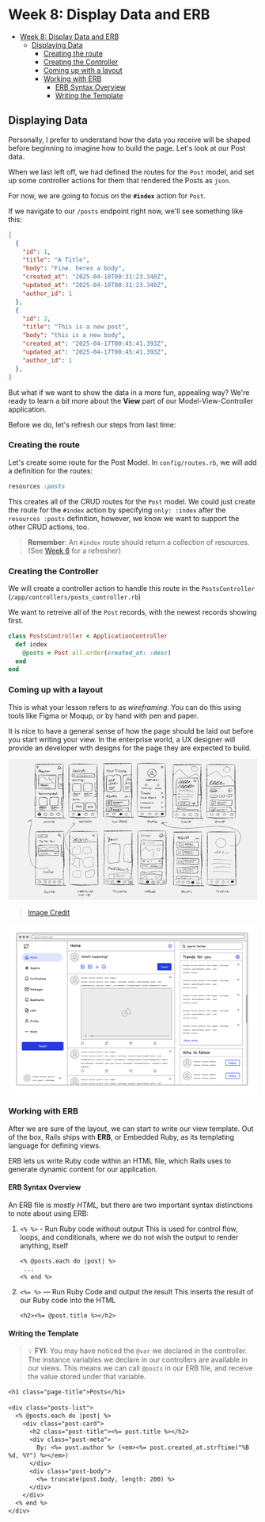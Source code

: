 # Week 8: Display Data and ERB

- [Week 8: Display Data and ERB](#week-8-display-data-and-erb)
  - [Displaying Data](#displaying-data)
    - [Creating the route](#creating-the-route)
    - [Creating the Controller](#creating-the-controller)
    - [Coming up with a layout](#coming-up-with-a-layout)
    - [Working with ERB](#working-with-erb)
      - [ERB Syntax Overview](#erb-syntax-overview)
      - [Writing the Template](#writing-the-template)

## Displaying Data

Personally, I prefer to understand how the data you receive will be shaped before beginning to imagine how to build the page. Let's look at our Post data.

When we last left off, we had defined the routes for the `Post` model, and set up some controller actions for them that rendered the Posts as `json`.

For now, we are going to focus on the **`#index`** action for `Post`.

If we navigate to our `/posts` endpoint right now, we'll see something like this:

```json
[
  {
    "id": 1,
    "title": "A Title",
    "body": "Fine. heres a body",
    "created_at": "2025-04-10T00:31:23.340Z",
    "updated_at": "2025-04-10T00:31:23.340Z",
    "author_id": 1
  },
  {
    "id": 2,
    "title": "This is a new post",
    "body": "this is a new body",
    "created_at": "2025-04-17T00:45:41.393Z",
    "updated_at": "2025-04-17T00:45:41.393Z",
    "author_id": 1
  },
]
```

But what if we want to show the data in a more fun, appealing way? We're ready to learn a bit more about the **View** part of our Model-View-Controller application.

Before we do, let's refresh our steps from last time:

### Creating the route

Let's create some route for the Post Model. In `config/routes.rb`, we will add a definition for the routes:

```ruby
resources :posts
```

This creates all of the CRUD routes for the `Post` model. We could just create the route for the `#index` action by specifying `only: :index` after the `resources :posts` definition, however, we know we want to support the other CRUD actions, too.

> **Remember**: An `#index` route should return a collection of resources. (See [Week 6](#week-6---april-16-2025) for a refresher)

### Creating the Controller

We will create a controller action to handle this route in the `PostsController` (`/app/controllers/posts_controller.rb`)

We want to retreive all of the `Post` records, with the newest records showing first.

```ruby
class PostsController < ApplicationController
  def index
    @posts = Post.all.order(created_at: :desc)
  end
end
```

### Coming up with a layout

This is what your lesson refers to as *wireframing*. You can do this using tools like Figma or Moqup, or by hand with pen and paper.

It is nice to have a general sense of how the page should be laid out before you start writing your view. In the enterprise world, a UX designer will provide an developer with designs for the page they are expected to build.

![alt text](image.png)
> [Image Credit](https://www.behance.net/gallery/96544243/Bandsintown-Mobile-App-Redesign?tracking_source=project_owner_other_projects)

![alt text](image-1.png)

### Working with ERB

After we are sure of the layout, we can start to write our view template. Out of the box, Rails ships with **ERB**, or Embedded Ruby, as its templating language for defining views.

ERB lets us write Ruby code within an HTML file, which Rails uses to generate dynamic content for our application.

#### ERB Syntax Overview

An ERB file is *mostly HTML,* but there are two important syntax distinctions to note about using ERB:

1. `<% %>` - Run Ruby code without output
   This is used for control flow, loops, and conditionals, where we do not wish the output to render anything, itself

   ```erb
   <% @posts.each do |post| %>
    ...
   <% end %>
   ```

2. `<%= %>` — Run Ruby Code and output the result
   This inserts the result of our Ruby code into the HTML

   ```erb
   <h2><%= @post.title %></h2>
   ```

#### Writing the Template

> 💡 **FYI**: You may have noticed the `@var` we declared in the controller. The instance variables we declare in our controllers are available in our views. This means we can call `@posts` in our ERB file, and receive the value stored under that variable.

```erb
<h1 class="page-title">Posts</h1>

<div class="posts-list">
  <% @posts.each do |post| %>
    <div class="post-card">
      <h2 class="post-title"><%= post.title %></h2>
      <div class="post-meta">
        By: <%= post.author %> (<em><%= post.created_at.strftime("%B %d, %Y") %></em>)
      </div>
      <div class="post-body">
        <%= truncate(post.body, length: 200) %>
      </div>
    </div>
  <% end %>
</div>
```